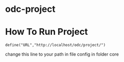 ﻿# odc-project

# How To Run Project

`define("URL","http://localhost/odc/project/")`

change this line to your path in file config in folder core

